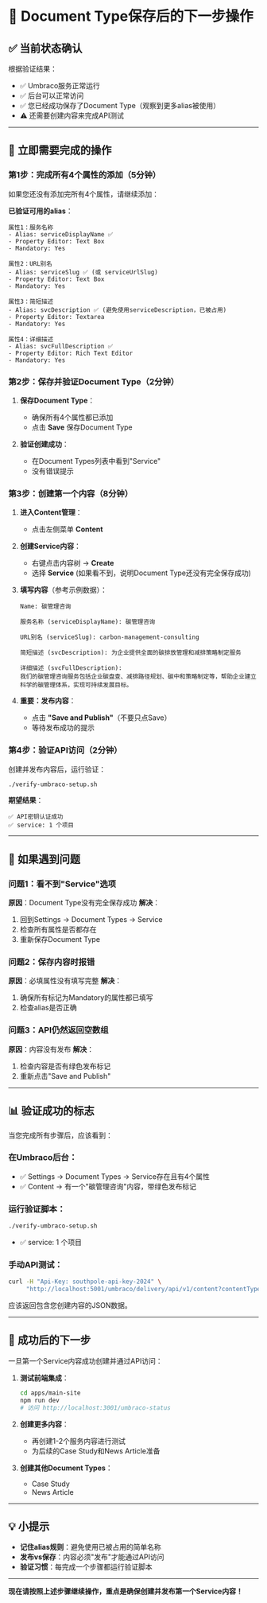 # 🎯 Document Type保存后的下一步操作

## ✅ 当前状态确认

根据验证结果：
- ✅ Umbraco服务正常运行
- ✅ 后台可以正常访问
- ✅ 您已经成功保存了Document Type（观察到更多alias被使用）
- ⚠️ 还需要创建内容来完成API测试

---

## 🚀 立即需要完成的操作

### 第1步：完成所有4个属性的添加（5分钟）

如果您还没有添加完所有4个属性，请继续添加：

**已验证可用的alias**：
```
属性1：服务名称
- Alias: serviceDisplayName ✅
- Property Editor: Text Box
- Mandatory: Yes

属性2：URL别名  
- Alias: serviceSlug ✅ (或 serviceUrlSlug)
- Property Editor: Text Box
- Mandatory: Yes

属性3：简短描述
- Alias: svcDescription ✅ (避免使用serviceDescription，已被占用)
- Property Editor: Textarea
- Mandatory: Yes

属性4：详细描述
- Alias: svcFullDescription ✅ 
- Property Editor: Rich Text Editor
- Mandatory: Yes
```

### 第2步：保存并验证Document Type（2分钟）

1. **保存Document Type**：
   - 确保所有4个属性都已添加
   - 点击 **Save** 保存Document Type

2. **验证创建成功**：
   - 在Document Types列表中看到"Service"
   - 没有错误提示

### 第3步：创建第一个内容（8分钟）

1. **进入Content管理**：
   - 点击左侧菜单 **Content**

2. **创建Service内容**：
   - 右键点击内容树 → **Create**
   - 选择 **Service** (如果看不到，说明Document Type还没有完全保存成功)

3. **填写内容**（参考示例数据）：
   ```
   Name: 碳管理咨询
   
   服务名称 (serviceDisplayName): 碳管理咨询
   
   URL别名 (serviceSlug): carbon-management-consulting
   
   简短描述 (svcDescription): 为企业提供全面的碳排放管理和减排策略制定服务
   
   详细描述 (svcFullDescription): 
   我们的碳管理咨询服务包括企业碳盘查、减排路径规划、碳中和策略制定等，帮助企业建立科学的碳管理体系，实现可持续发展目标。
   ```

4. **重要：发布内容**：
   - 点击 **"Save and Publish"**（不要只点Save）
   - 等待发布成功的提示

### 第4步：验证API访问（2分钟）

创建并发布内容后，运行验证：
```bash
./verify-umbraco-setup.sh
```

**期望结果**：
```
✅ API密钥认证成功
✅ service: 1 个项目
```

---

## 🔧 如果遇到问题

### 问题1：看不到"Service"选项
**原因**：Document Type没有完全保存成功
**解决**：
1. 回到Settings → Document Types → Service
2. 检查所有属性是否都存在
3. 重新保存Document Type

### 问题2：保存内容时报错
**原因**：必填属性没有填写完整
**解决**：
1. 确保所有标记为Mandatory的属性都已填写
2. 检查alias是否正确

### 问题3：API仍然返回空数组
**原因**：内容没有发布
**解决**：
1. 检查内容是否有绿色发布标记
2. 重新点击"Save and Publish"

---

## 📊 验证成功的标志

当您完成所有步骤后，应该看到：

### 在Umbraco后台：
- ✅ Settings → Document Types → Service存在且有4个属性
- ✅ Content → 有一个"碳管理咨询"内容，带绿色发布标记

### 运行验证脚本：
```bash
./verify-umbraco-setup.sh
```
- ✅ service: 1 个项目

### 手动API测试：
```bash
curl -H "Api-Key: southpole-api-key-2024" \
     "http://localhost:5001/umbraco/delivery/api/v1/content?contentType=service"
```
应该返回包含您创建内容的JSON数据。

---

## 🎉 成功后的下一步

一旦第一个Service内容成功创建并通过API访问：

1. **测试前端集成**：
   ```bash
   cd apps/main-site
   npm run dev
   # 访问 http://localhost:3001/umbraco-status
   ```

2. **创建更多内容**：
   - 再创建1-2个服务内容进行测试
   - 为后续的Case Study和News Article准备

3. **创建其他Document Types**：
   - Case Study
   - News Article

---

## 💡 小提示

- **记住alias规则**：避免使用已被占用的简单名称
- **发布vs保存**：内容必须"发布"才能通过API访问
- **验证习惯**：每完成一个步骤都运行验证脚本

---

**现在请按照上述步骤继续操作，重点是确保创建并发布第一个Service内容！**